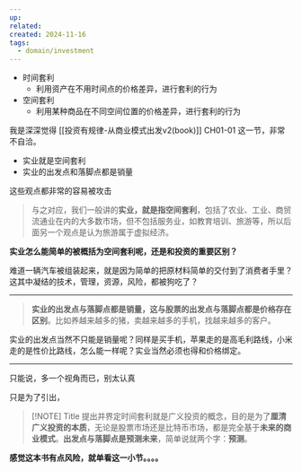```yaml
---
up: 
related: 
created: 2024-11-16
tags:
  - domain/investment
---
```

- 时间套利
	- 利用资产在不用时间点的价格差异，进行套利的行为
- 空间套利
	- 利用某种商品在不同空间位置的价格差异，进行套利的行为


我是深深觉得 [[投资有规律-从商业模式出发v2(book)]] CH01-01 这一节，非常不自洽。

- 实业就是空间套利
- 实业的出发点和落脚点都是销量

这些观点都非常的容易被攻击


> 与之对应，我们一般讲的**实业，就是指空间套利**，包括了农业、工业、商贸流通业在内的大多数市场，但不包括服务业，如教育培训、旅游等，所以后面另一个观点是认为旅游属于虚拟经济。


**实业怎么能简单的被概括为空间套利呢，还是和投资的重要区别？**

难道一辆汽车被组装起来，就是因为简单的把原材料简单的交付到了消费者手里？这其中凝结的技术，管理，资源，风险，都被狗吃了？

---


> **实业的出发点与落脚点都是销量，这与股票的出发点与落脚点都是价格存在区别**。比如养越来越多的猪，卖越来越多的手机，找越来越多的客户。

实业的出发点当然不只能是销量呢？同样是买手机，苹果走的是高毛利路线，小米走的是性价比路线，怎么能一样呢？实业当然必须也得和价格绑定。


---


只能说，多一个视角而已，别太认真


只是为了引出，


> [!NOTE] Title
> 提出并界定时间套利就是广义投资的概念，目的是为了**厘清广义投资的本质**，无论是股票市场还是比特币市场，都是完全基于**未来的商业模式**。**出发点与落脚点是预测未来**，简单说就两个字：**预测**。

**感觉这本书有点风险，就单看这一小节。。。。**